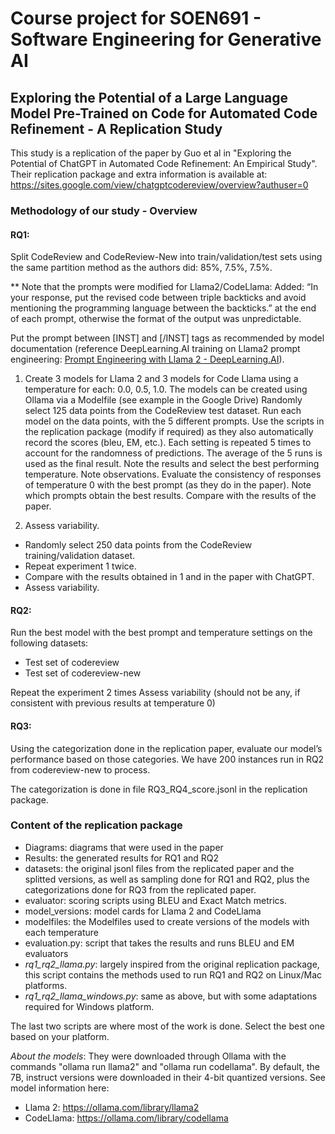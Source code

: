 # Course project for SOEN691 - Software Engineering for Generative AI

## Exploring the Potential of a Large Language Model Pre-Trained on Code for Automated Code Refinement - A Replication Study

This study is a replication of the paper by Guo et al in "Exploring the Potential of ChatGPT in Automated Code Refinement: An Empirical Study".
Their replication package and extra information is available at: https://sites.google.com/view/chatgptcodereview/overview?authuser=0

### Methodology of our study - Overview
#### RQ1:
Split CodeReview and CodeReview-New into train/validation/test sets using the same partition method as the authors did: 85%, 7.5%, 7.5%.

** Note that the prompts were modified for Llama2/CodeLlama:
Added: “In your response, put the revised code between triple backticks and avoid mentioning the programming language between the backticks.” at the end of each prompt, otherwise the format of the output was unpredictable.

Put the prompt between [INST] and [/INST] tags as recommended by model documentation (reference DeepLearning.AI training on Llama2 prompt engineering: [Prompt Engineering with Llama 2 - DeepLearning.AI](https://www.deeplearning.ai/short-courses/prompt-engineering-with-llama-2/)).

1) Create 3 models for Llama 2 and 3 models for Code Llama using a temperature for each: 0.0, 0.5, 1.0. The models can be created using Ollama via a Modelfile (see example in the Google Drive)
Randomly select 125 data points from the CodeReview test dataset.
Run each model on the data points, with the 5 different prompts. Use the scripts in the replication package (modify if required) as they also automatically record the scores (bleu, EM, etc.).
Each setting is repeated 5 times to account for the randomness of predictions. The average of the 5 runs is used as the final result.
Note the results and select the best performing temperature. Note observations. Evaluate the consistency of responses of temperature 0 with the best prompt (as they do in the paper). Note which prompts obtain the best results. Compare with the results of the paper. 

2) Assess variability.
- Randomly select 250 data points from the CodeReview training/validation dataset.
- Repeat experiment 1 twice.
- Compare with the results obtained in 1 and in the paper with ChatGPT.
- Assess variability.

#### RQ2:
Run the best model with the best prompt and temperature settings on the following datasets:
- Test set of codereview
- Test set of codereview-new

Repeat the experiment 2 times
Assess variability (should not be any, if consistent with previous results at temperature 0)

#### RQ3:
Using the categorization done in the replication paper, evaluate our model’s performance based on those categories. We have 200 instances run in RQ2 from codereview-new to process. 

The categorization is done in file RQ3_RQ4_score.jsonl in the replication package.

### Content of the replication package
- Diagrams: diagrams that were used in the paper
- Results: the generated results for RQ1 and RQ2
- datasets: the original jsonl files from the replicated paper and the splitted versions, as well as sampling done for RQ1 and RQ2, plus the categorizations done for RQ3 from the replicated paper.
- evaluator: scoring scripts using BLEU and Exact Match metrics.
- model_versions: model cards for Llama 2 and CodeLlama
- modelfiles: the Modelfiles used to create versions of the models with each temperature
- evaluation.py: script that takes the results and runs BLEU and EM evaluators
- *rq1_rq2_llama.py*: largely inspired from the original replication package, this script contains the methods used to run RQ1 and RQ2 on Linux/Mac platforms.
- *rq1_rq2_llama_windows.py*: same as above, but with some adaptations required for Windows platform.

The last two scripts are where most of the work is done. Select the best one based on your platform.

*About the models*: They were downloaded through Ollama with the commands "ollama run llama2" and "ollama run codellama". By default, the 7B, instruct versions were downloaded in their 4-bit quantized versions.
See model information here:
- Llama 2: https://ollama.com/library/llama2
- CodeLlama: https://ollama.com/library/codellama
